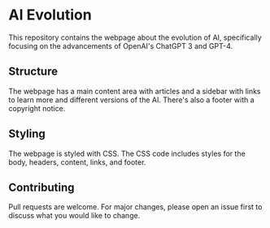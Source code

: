 # AI Evolution

This repository contains the webpage about the evolution of AI, specifically focusing on the advancements of OpenAI's ChatGPT 3 and GPT-4.

## Structure

The webpage has a main content area with articles and a sidebar with links to learn more and different versions of the AI. There's also a footer with a copyright notice.

## Styling

The webpage is styled with CSS. The CSS code includes styles for the body, headers, content, links, and footer.

## Contributing

Pull requests are welcome. For major changes, please open an issue first to discuss what you would like to change.
